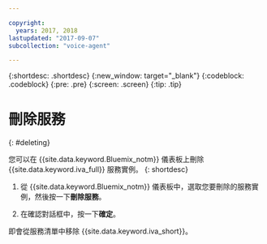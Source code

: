 ```yaml
---

copyright:
  years: 2017, 2018
lastupdated: "2017-09-07"
subcollection: "voice-agent"

---
```


{:shortdesc: .shortdesc}
{:new_window: target="_blank"}
{:codeblock: .codeblock}
{:pre: .pre}
{:screen: .screen}
{:tip: .tip}


# 刪除服務
{: #deleting}

您可以在 {{site.data.keyword.Bluemix_notm}} 儀表板上刪除 {{site.data.keyword.iva_full}} 服務實例。
{: shortdesc}

1. 從 {{site.data.keyword.Bluemix_notm}} 儀表板中，選取您要刪除的服務實例，然後按一下**刪除服務**。

3. 在確認對話框中，按一下**確定**。

即會從服務清單中移除 {{site.data.keyword.iva_short}}。
